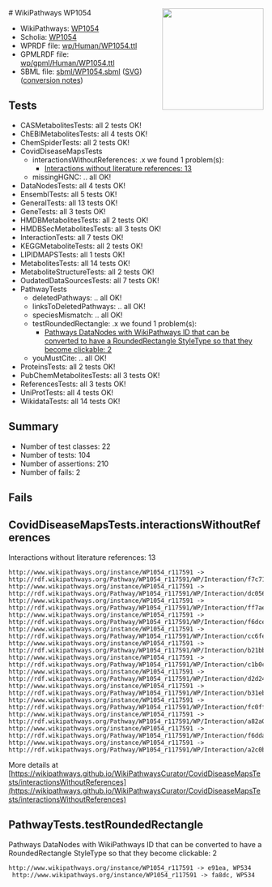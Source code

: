 <img style="float: right; width: 200px" src="../logo.png" />
# WikiPathways WP1054

* WikiPathways: [WP1054](https://identifiers.org/wikipathways:WP1054)
* Scholia: [WP1054](https://scholia.toolforge.org/wikipathways/WP1054)
* WPRDF file: [wp/Human/WP1054.ttl](../wp/Human/WP1054.ttl)
* GPMLRDF file: [wp/gpml/Human/WP1054.ttl](../wp/gpml/Human/WP1054.ttl)
* SBML file: [sbml/WP1054.sbml](../sbml/WP1054.sbml) ([SVG](../sbml/WP1054.svg)) ([conversion notes](../sbml/WP1054.txt))

## Tests
* CASMetabolitesTests: all 2 tests OK!
* ChEBIMetabolitesTests: all 4 tests OK!
* ChemSpiderTests: all 2 tests OK!
* CovidDiseaseMapsTests
    * interactionsWithoutReferences: .x we found 1 problem(s):
        * [Interactions without literature references: 13](#9701cce4)
    * missingHGNC: .. all OK!
* DataNodesTests: all 4 tests OK!
* EnsemblTests: all 5 tests OK!
* GeneralTests: all 13 tests OK!
* GeneTests: all 3 tests OK!
* HMDBMetabolitesTests: all 2 tests OK!
* HMDBSecMetabolitesTests: all 3 tests OK!
* InteractionTests: all 7 tests OK!
* KEGGMetaboliteTests: all 2 tests OK!
* LIPIDMAPSTests: all 1 tests OK!
* MetabolitesTests: all 14 tests OK!
* MetaboliteStructureTests: all 2 tests OK!
* OudatedDataSourcesTests: all 7 tests OK!
* PathwayTests
    * deletedPathways: .. all OK!
    * linksToDeletedPathways: .. all OK!
    * speciesMismatch: .. all OK!
    * testRoundedRectangle: .x we found 1 problem(s):
        * [Pathways DataNodes with WikiPathways ID that can be converted to have a RoundedRectangle StyleType so that they become clickable: 2](#9fbad3cc)
    * youMustCite: .. all OK!
* ProteinsTests: all 2 tests OK!
* PubChemMetabolitesTests: all 3 tests OK!
* ReferencesTests: all 3 tests OK!
* UniProtTests: all 4 tests OK!
* WikidataTests: all 14 tests OK!


## Summary

* Number of test classes: 22
* Number of tests: 104
* Number of assertions: 210
* Number of fails: 2

## Fails

<a name="9701cce4" />

## CovidDiseaseMapsTests.interactionsWithoutReferences

Interactions without literature references: 13
```
http://www.wikipathways.org/instance/WP1054_r117591 -> http://rdf.wikipathways.org/Pathway/WP1054_r117591/WP/Interaction/f7c71
http://www.wikipathways.org/instance/WP1054_r117591 -> http://rdf.wikipathways.org/Pathway/WP1054_r117591/WP/Interaction/dc056
http://www.wikipathways.org/instance/WP1054_r117591 -> http://rdf.wikipathways.org/Pathway/WP1054_r117591/WP/Interaction/ff7ae
http://www.wikipathways.org/instance/WP1054_r117591 -> http://rdf.wikipathways.org/Pathway/WP1054_r117591/WP/Interaction/f6dce
http://www.wikipathways.org/instance/WP1054_r117591 -> http://rdf.wikipathways.org/Pathway/WP1054_r117591/WP/Interaction/cc6fe
http://www.wikipathways.org/instance/WP1054_r117591 -> http://rdf.wikipathways.org/Pathway/WP1054_r117591/WP/Interaction/b21bb
http://www.wikipathways.org/instance/WP1054_r117591 -> http://rdf.wikipathways.org/Pathway/WP1054_r117591/WP/Interaction/c1b0c
http://www.wikipathways.org/instance/WP1054_r117591 -> http://rdf.wikipathways.org/Pathway/WP1054_r117591/WP/Interaction/d2d24
http://www.wikipathways.org/instance/WP1054_r117591 -> http://rdf.wikipathways.org/Pathway/WP1054_r117591/WP/Interaction/b31eb
http://www.wikipathways.org/instance/WP1054_r117591 -> http://rdf.wikipathways.org/Pathway/WP1054_r117591/WP/Interaction/fc0ff
http://www.wikipathways.org/instance/WP1054_r117591 -> http://rdf.wikipathways.org/Pathway/WP1054_r117591/WP/Interaction/a82a0
http://www.wikipathways.org/instance/WP1054_r117591 -> http://rdf.wikipathways.org/Pathway/WP1054_r117591/WP/Interaction/f6dda
http://www.wikipathways.org/instance/WP1054_r117591 -> http://rdf.wikipathways.org/Pathway/WP1054_r117591/WP/Interaction/a2c0b
```

More details at [https://wikipathways.github.io/WikiPathwaysCurator/CovidDiseaseMapsTests/interactionsWithoutReferences](https://wikipathways.github.io/WikiPathwaysCurator/CovidDiseaseMapsTests/interactionsWithoutReferences)

<a name="9fbad3cc" />

## PathwayTests.testRoundedRectangle

Pathways DataNodes with WikiPathways ID that can be converted to have a RoundedRectangle StyleType so that they become clickable: 2
```
http://www.wikipathways.org/instance/WP1054_r117591 -> e91ea, WP534
 http://www.wikipathways.org/instance/WP1054_r117591 -> fa8dc, WP534
 ```

